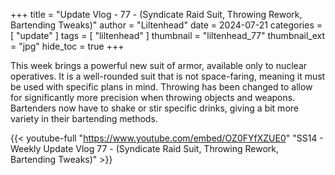 +++
title = "Update Vlog - 77 - (Syndicate Raid Suit, Throwing Rework, Bartending Tweaks)"
author = "Liltenhead"
date = 2024-07-21
categories = [
	"update"
]
tags = [
	"liltenhead"
]
thumbnail = "liltenhead_77"
thumbnail_ext = "jpg"
hide_toc = true
+++

This week brings a powerful new suit of armor, available only to nuclear operatives. It is a well-rounded suit that is not space-faring, meaning it must be used with specific plans in mind. Throwing has been changed to allow for significantly more precision when throwing objects and weapons. Bartenders now have to shake or stir specific drinks, giving a bit more variety in their bartending methods.

{{< youtube-full "https://www.youtube.com/embed/OZ0FYfXZUE0" "SS14 - Weekly Update Vlog 77 - (Syndicate Raid Suit, Throwing Rework, Bartending Tweaks)" >}}
